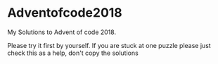 # Adventofcode2018
My Solutions to Advent of code 2018. 

Please try it first by yourself. If you are stuck at one puzzle please just check this as a help, don't copy the solutions
